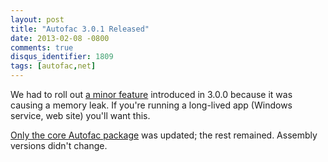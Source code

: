 ```yaml
---
layout: post
title: "Autofac 3.0.1 Released"
date: 2013-02-08 -0800
comments: true
disqus_identifier: 1809
tags: [autofac,net]
---
```

We had to roll out [a minor
feature](https://code.google.com/p/autofac/issues/detail?id=397)
introduced in 3.0.0 because it was causing a memory leak. If you're
running a long-lived app (Windows service, web site) you'll want this.

[Only the core Autofac package](https://nuget.org/packages/Autofac) was
updated; the rest remained. Assembly versions didn't change.

